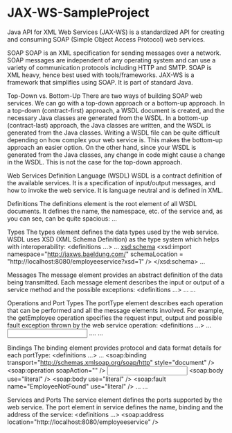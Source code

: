 # JAX-WS-SampleProject
Java API for XML Web Services (JAX-WS) is a standardized API for creating and consuming SOAP (Simple Object Access Protocol) web services.

SOAP
SOAP is an XML specification for sending messages over a network. SOAP messages are independent of any operating system and can use a variety of communication protocols including HTTP and SMTP.
SOAP is XML heavy, hence best used with tools/frameworks. JAX-WS is a framework that simplifies using SOAP. It is part of standard Java.

Top-Down vs. Bottom-Up
There are two ways of building SOAP web services. We can go with a top-down approach or a bottom-up approach.
In a top-down (contract-first) approach, a WSDL document is created, and the necessary Java classes are generated from the WSDL. In a bottom-up (contract-last) approach, the Java classes are written, and the WSDL is generated from the Java classes.
Writing a WSDL file can be quite difficult depending on how complex your web service is. This makes the bottom-up approach an easier option. On the other hand, since your WSDL is generated from the Java classes, any change in code might cause a change in the WSDL. This is not the case for the top-down approach.

Web Services Definition Language (WSDL)
WSDL is a contract definition of the available services. It is a specification of input/output messages, and how to invoke the web service. It is language neutral and is defined in XML.

Definitions
The definitions element is the root element of all WSDL documents. It defines the name, the namespace, etc. of the service and, as you can see, can be quite spacious:
<definitions xmlns="http://schemas.xmlsoap.org/wsdl/"
  xmlns:soap="http://schemas.xmlsoap.org/wsdl/soap/"
  xmlns:tns="http://jaxws.baeldung.com/"
  xmlns:wsam="http://www.w3.org/2007/05/addressing/metadata"
  xmlns:wsp="http://www.w3.org/ns/ws-policy"
  xmlns:wsp1_2="http://schemas.xmlsoap.org/ws/2004/09/policy"
  xmlns:wsu="http://docs.oasis-open.org/wss/2004/01/oasis-200401-wss-wssecurity-utility-1.0.xsd"
  xmlns:xsd="http://www.w3.org/2001/XMLSchema"
  targetNamespace="http://jaxws.baeldung.com/"
  name="EmployeeService">
  ...
</definitions>

Types
The types element defines the data types used by the web service. WSDL uses XSD (XML Schema Definition) as the type system which helps with interoperability:
<definitions ...>
    ...
    <types>
        <xsd:schema>
            <xsd:import namespace="http://jaxws.baeldung.com/"
              schemaLocation = "http://localhost:8080/employeeservice?xsd=1" />
        </xsd:schema>
    </types>
    ...
</definitions>

Messages
The message element provides an abstract definition of the data being transmitted. Each message element describes the input or output of a service method and the possible exceptions:
<definitions ...>
    ...
    <message name="getEmployee">
        <part name="parameters" element="tns:getEmployee" />
    </message>
    <message name="getEmployeeResponse">
        <part name="parameters" element="tns:getEmployeeResponse" />
    </message>
    <message name="EmployeeNotFound">
        <part name="fault" element="tns:EmployeeNotFound" />
    </message>
    ...
</definitions>

Operations and Port Types
The portType element describes each operation that can be performed and all the message elements involved. For example, the getEmployee operation specifies the request input, output and possible fault exception thrown by the web service operation:
<definitions ...>
    ...
    <portType name="EmployeeService">
        <operation name="getEmployee">
            <input
              wsam:Action="http://jaxws.baeldung.com/EmployeeService/getEmployeeRequest"
              message="tns:getEmployee" />
            <output
              wsam:Action="http://jaxws.baeldung.com/EmployeeService/getEmployeeResponse"
              message="tns:getEmployeeResponse" />
            <fault message="tns:EmployeeNotFound" name="EmployeeNotFound"
              wsam:Action="http://jaxws.baeldung.com/EmployeeService/getEmployee/Fault/EmployeeNotFound" />
        </operation>
    ....
    </portType>
    ...
</definitions>

Bindings
The binding element provides protocol and data format details for each portType:
<definitions ...>
    ...
    <binding name="EmployeeServiceImplPortBinding"
      type="tns:EmployeeService">
        <soap:binding transport="http://schemas.xmlsoap.org/soap/http"
          style="document" />
        <operation name="getEmployee">
            <soap:operation soapAction="" />
            <input>
                <soap:body use="literal" />
            </input>
            <output>
                <soap:body use="literal" />
            </output>
            <fault name="EmployeeNotFound">
                <soap:fault name="EmployeeNotFound" use="literal" />
            </fault>
        </operation>
        ...
    </binding>
    ...
</definitions>

Services and Ports
The service element defines the ports supported by the web service. The port element in service defines the name, binding and the address of the service:
<definitions ...>
    <service name="EmployeeService">
        <port name="EmployeeServiceImplPort"
          binding="tns:EmployeeServiceImplPortBinding">
            <soap:address
              location="http://localhost:8080/employeeservice" />
        </port>
    </service>
</definitions>
